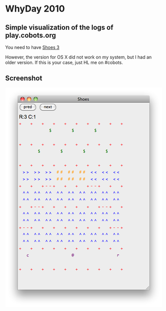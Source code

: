 # WhyDay 2010

## Simple visualization of the logs of play.cobots.org

You need to have [Shoes 3](http://shoes.heroku.com/downloads)

However, the version for OS X did not work on my system, but I had an older version.
If this is your case, just HL me on #cobots.

## Screenshot
![screenshot](screenshot.png)
